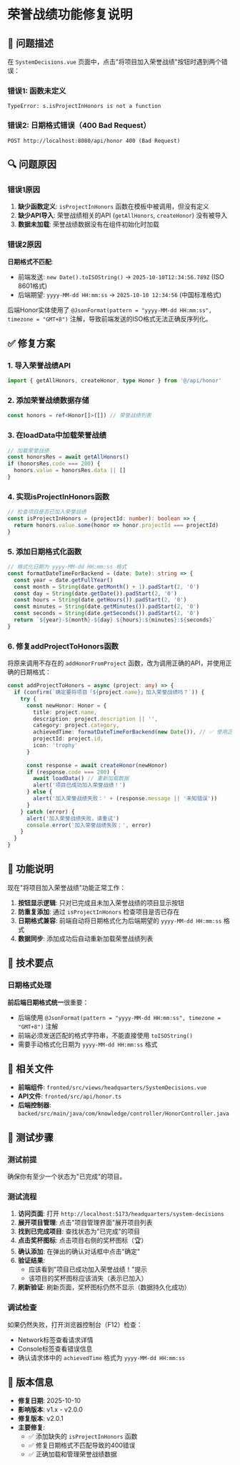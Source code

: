 # 荣誉战绩功能修复说明

## 🐛 问题描述

在 `SystemDecisions.vue` 页面中，点击"将项目加入荣誉战绩"按钮时遇到两个错误：

### 错误1: 函数未定义
```
TypeError: s.isProjectInHonors is not a function
```

### 错误2: 日期格式错误（400 Bad Request）
```
POST http://localhost:8080/api/honor 400 (Bad Request)
```

## 🔍 问题原因

### 错误1原因
1. **缺少函数定义**: `isProjectInHonors` 函数在模板中被调用，但没有定义
2. **缺少API导入**: 荣誉战绩相关的API (`getAllHonors`, `createHonor`) 没有被导入
3. **数据未加载**: 荣誉战绩数据没有在组件初始化时加载

### 错误2原因
**日期格式不匹配**: 
- 前端发送: `new Date().toISOString()` → `2025-10-10T12:34:56.789Z` (ISO 8601格式)
- 后端期望: `yyyy-MM-dd HH:mm:ss` → `2025-10-10 12:34:56` (中国标准格式)

后端Honor实体使用了 `@JsonFormat(pattern = "yyyy-MM-dd HH:mm:ss", timezone = "GMT+8")` 注解，导致前端发送的ISO格式无法正确反序列化。

## ✅ 修复方案

### 1. 导入荣誉战绩API

```typescript
import { getAllHonors, createHonor, type Honor } from '@/api/honor'
```

### 2. 添加荣誉战绩数据存储

```typescript
const honors = ref<Honor[]>([]) // 荣誉战绩列表
```

### 3. 在loadData中加载荣誉战绩

```typescript
// 加载荣誉战绩
const honorsRes = await getAllHonors()
if (honorsRes.code === 200) {
  honors.value = honorsRes.data || []
}
```

### 4. 实现isProjectInHonors函数

```typescript
// 检查项目是否已加入荣誉战绩
const isProjectInHonors = (projectId: number): boolean => {
  return honors.value.some(honor => honor.projectId === projectId)
}
```

### 5. 添加日期格式化函数

```typescript
// 格式化日期为 yyyy-MM-dd HH:mm:ss 格式
const formatDateTimeForBackend = (date: Date): string => {
  const year = date.getFullYear()
  const month = String(date.getMonth() + 1).padStart(2, '0')
  const day = String(date.getDate()).padStart(2, '0')
  const hours = String(date.getHours()).padStart(2, '0')
  const minutes = String(date.getMinutes()).padStart(2, '0')
  const seconds = String(date.getSeconds()).padStart(2, '0')
  return `${year}-${month}-${day} ${hours}:${minutes}:${seconds}`
}
```

### 6. 修复addProjectToHonors函数

将原来调用不存在的 `addHonorFromProject` 函数，改为调用正确的API，并使用正确的日期格式：

```typescript
const addProjectToHonors = async (project: any) => {
  if (confirm(`确定要将项目「${project.name}」加入荣誉战绩吗？`)) {
    try {
      const newHonor: Honor = {
        title: project.name,
        description: project.description || '',
        category: project.category,
        achievedTime: formatDateTimeForBackend(new Date()), // ✅ 使用正确的日期格式
        projectId: project.id,
        icon: 'trophy'
      }
      
      const response = await createHonor(newHonor)
      if (response.code === 200) {
        await loadData() // 重新加载数据
        alert('项目已成功加入荣誉战绩！')
      } else {
        alert('加入荣誉战绩失败：' + (response.message || '未知错误'))
      }
    } catch (error) {
      alert('加入荣誉战绩失败，请重试')
      console.error('加入荣誉战绩失败：', error)
    }
  }
}
```

## 🎯 功能说明

现在"将项目加入荣誉战绩"功能正常工作：

1. **按钮显示逻辑**: 只对已完成且未加入荣誉战绩的项目显示按钮
2. **防重复添加**: 通过 `isProjectInHonors` 检查项目是否已存在
3. **日期格式兼容**: 前端自动将日期格式化为后端期望的 `yyyy-MM-dd HH:mm:ss` 格式
4. **数据同步**: 添加成功后自动重新加载荣誉战绩列表

## 📌 技术要点

### 日期格式处理
**前后端日期格式统一**很重要：
- 后端使用 `@JsonFormat(pattern = "yyyy-MM-dd HH:mm:ss", timezone = "GMT+8")` 注解
- 前端必须发送匹配的格式字符串，不能直接使用 `toISOString()`
- 需要手动格式化日期为 `yyyy-MM-dd HH:mm:ss` 格式

## 📝 相关文件

- **前端组件**: `fronted/src/views/headquarters/SystemDecisions.vue`
- **API文件**: `fronted/src/api/honor.ts`
- **后端控制器**: `backed/src/main/java/com/knowledge/controller/HonorController.java`

## 🧪 测试步骤

### 测试前提
确保你有至少一个状态为"已完成"的项目。

### 测试流程
1. **访问页面**: 打开 `http://localhost:5173/headquarters/system-decisions`
2. **展开项目管理**: 点击"项目管理界面"展开项目列表
3. **找到已完成项目**: 查找状态为"已完成"的项目
4. **点击奖杯图标**: 点击项目右侧的奖杯图标（🏆）
5. **确认添加**: 在弹出的确认对话框中点击"确定"
6. **验证结果**: 
   - 应该看到"项目已成功加入荣誉战绩！"提示
   - 该项目的奖杯图标应该消失（表示已加入）
7. **刷新验证**: 刷新页面，奖杯图标仍然不显示（数据持久化成功）

### 调试检查
如果仍然失败，打开浏览器控制台（F12）检查：
- Network标签查看请求详情
- Console标签查看错误信息
- 确认请求体中的 `achievedTime` 格式为 `yyyy-MM-dd HH:mm:ss`

## 🔄 版本信息

- **修复日期**: 2025-10-10
- **影响版本**: v1.x - v2.0.0
- **修复版本**: v2.0.1
- **主要修复**: 
  - ✅ 添加缺失的 `isProjectInHonors` 函数
  - ✅ 修复日期格式不匹配导致的400错误
  - ✅ 正确加载和管理荣誉战绩数据

